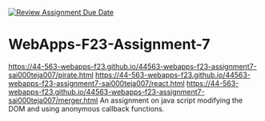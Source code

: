 [![Review Assignment Due Date](https://classroom.github.com/assets/deadline-readme-button-24ddc0f5d75046c5622901739e7c5dd533143b0c8e959d652212380cedb1ea36.svg)](https://classroom.github.com/a/Kv-XePEp)
# WebApps-F23-Assignment-7
https://44-563-webapps-f23.github.io/44563-webapps-f23-assignment7-sai000teja007/pirate.html
https://44-563-webapps-f23.github.io/44563-webapps-f23-assignment7-sai000teja007/react.html
https://44-563-webapps-f23.github.io/44563-webapps-f23-assignment7-sai000teja007/merger.html
An assignment on java script modifying the DOM and using anonymous callback functions.
